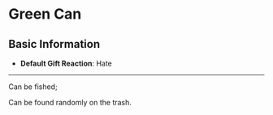 # Green Can

## Basic Information

- **Default Gift Reaction**: Hate

---
Can be fished;

Can be found randomly on the trash.
